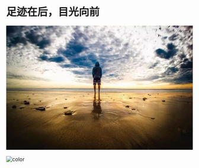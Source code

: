 # 足迹在后，目光向前

<!-- background image -->

![](cover.jpeg)

<!-- background color -->

![color](#f0f0f0)